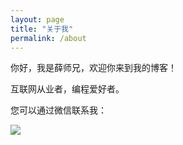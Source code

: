 ```yaml
---
layout: page
title: "关于我"
permalink: /about
---
```


你好，我是薛师兄，欢迎你来到我的博客！

互联网从业者，编程爱好者。

您可以通过微信联系我：

<img src="https://user-images.githubusercontent.com/31175877/147384892-ca903071-8592-4105-b145-7be2bb1f2b95.png">
